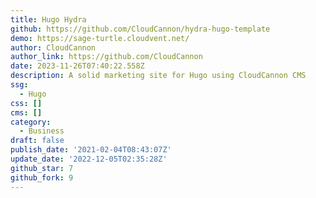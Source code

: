 ```yaml
---
title: Hugo Hydra
github: https://github.com/CloudCannon/hydra-hugo-template
demo: https://sage-turtle.cloudvent.net/
author: CloudCannon
author_link: https://github.com/CloudCannon
date: 2023-11-26T07:40:22.558Z
description: A solid marketing site for Hugo using CloudCannon CMS
ssg:
  - Hugo
css: []
cms: []
category:
  - Business
draft: false
publish_date: '2021-02-04T08:43:07Z'
update_date: '2022-12-05T02:35:28Z'
github_star: 7
github_fork: 9
---
```

